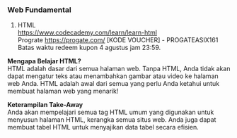 ### Web Fundamental

1. HTML <br>
https://www.codecademy.com/learn/learn-html <br>
Prograte https://progate.com/ [KODE VOUCHER] - PROGATEASIX161 <br>
Batas waktu redeem kupon 4 agustus jam 23:59.

**Mengapa Belajar HTML?** <br>
HTML adalah dasar dari semua halaman web. Tanpa HTML, Anda tidak akan dapat mengatur teks atau menambahkan gambar atau video ke halaman web Anda. HTML adalah awal dari semua yang perlu Anda ketahui untuk membuat halaman web yang menarik!

**Keterampilan Take-Away** <br>
Anda akan mempelajari semua tag HTML umum yang digunakan untuk menyusun halaman HTML, kerangka semua situs web. Anda juga dapat membuat tabel HTML untuk menyajikan data tabel secara efisien.
